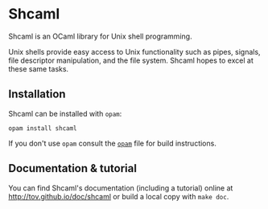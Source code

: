# Shcaml

Shcaml is an OCaml library for Unix shell programming.

Unix shells provide easy access to Unix functionality such as pipes, signals,
file descriptor manipulation, and the file system. Shcaml hopes to excel at
these same tasks.

## Installation

Shcaml can be installed with `opam`:

    opam install shcaml

If you don't use `opam` consult the [`opam`](opam) file for build
instructions.

## Documentation & tutorial

You can find Shcaml's documentation (including a tutorial) online at
http://tov.github.io/doc/shcaml or build a local copy with `make
doc`.
